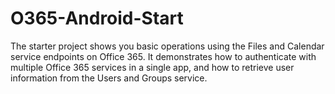 O365-Android-Start
==================

The starter project shows you basic operations using the Files and Calendar service endpoints on Office 365. It demonstrates how to authenticate with multiple Office 365 services in a single app, and how to retrieve user information from the Users and Groups service.
